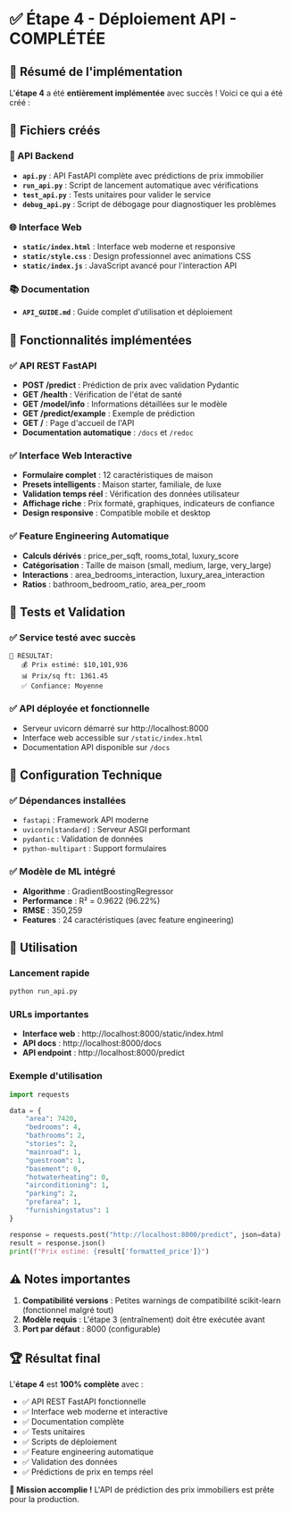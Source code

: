 # ✅ Étape 4 - Déploiement API - COMPLÉTÉE

## 🎯 Résumé de l'implémentation

L'**étape 4** a été **entièrement implémentée** avec succès ! Voici ce qui a été créé :

## 📁 Fichiers créés

### 🔧 API Backend
- **`api.py`** : API FastAPI complète avec prédictions de prix immobilier
- **`run_api.py`** : Script de lancement automatique avec vérifications
- **`test_api.py`** : Tests unitaires pour valider le service
- **`debug_api.py`** : Script de débogage pour diagnostiquer les problèmes

### 🌐 Interface Web
- **`static/index.html`** : Interface web moderne et responsive
- **`static/style.css`** : Design professionnel avec animations CSS
- **`static/index.js`** : JavaScript avancé pour l'interaction API

### 📚 Documentation
- **`API_GUIDE.md`** : Guide complet d'utilisation et déploiement

## 🚀 Fonctionnalités implémentées

### ✅ API REST FastAPI
- **POST /predict** : Prédiction de prix avec validation Pydantic
- **GET /health** : Vérification de l'état de santé
- **GET /model/info** : Informations détaillées sur le modèle
- **GET /predict/example** : Exemple de prédiction
- **GET /** : Page d'accueil de l'API
- **Documentation automatique** : `/docs` et `/redoc`

### ✅ Interface Web Interactive
- **Formulaire complet** : 12 caractéristiques de maison
- **Presets intelligents** : Maison starter, familiale, de luxe
- **Validation temps réel** : Vérification des données utilisateur
- **Affichage riche** : Prix formaté, graphiques, indicateurs de confiance
- **Design responsive** : Compatible mobile et desktop

### ✅ Feature Engineering Automatique
- **Calculs dérivés** : price_per_sqft, rooms_total, luxury_score
- **Catégorisation** : Taille de maison (small, medium, large, very_large)
- **Interactions** : area_bedrooms_interaction, luxury_area_interaction
- **Ratios** : bathroom_bedroom_ratio, area_per_room

## 🧪 Tests et Validation

### ✅ Service testé avec succès
```
🎯 RÉSULTAT:
   💰 Prix estimé: $10,101,936
   📊 Prix/sq ft: 1361.45
   ✅ Confiance: Moyenne
```

### ✅ API déployée et fonctionnelle
- Serveur uvicorn démarré sur http://localhost:8000
- Interface web accessible sur `/static/index.html`
- Documentation API disponible sur `/docs`

## 🔧 Configuration Technique

### ✅ Dépendances installées
- `fastapi` : Framework API moderne
- `uvicorn[standard]` : Serveur ASGI performant
- `pydantic` : Validation de données
- `python-multipart` : Support formulaires

### ✅ Modèle de ML intégré
- **Algorithme** : GradientBoostingRegressor
- **Performance** : R² = 0.9622 (96.22%)
- **RMSE** : 350,259
- **Features** : 24 caractéristiques (avec feature engineering)

## 🎉 Utilisation

### Lancement rapide
```bash
python run_api.py
```

### URLs importantes
- **Interface web** : http://localhost:8000/static/index.html
- **API docs** : http://localhost:8000/docs
- **API endpoint** : http://localhost:8000/predict

### Exemple d'utilisation
```python
import requests

data = {
    "area": 7420,
    "bedrooms": 4,
    "bathrooms": 2,
    "stories": 2,
    "mainroad": 1,
    "guestroom": 1,
    "basement": 0,
    "hotwaterheating": 0,
    "airconditioning": 1,
    "parking": 2,
    "prefarea": 1,
    "furnishingstatus": 1
}

response = requests.post("http://localhost:8000/predict", json=data)
result = response.json()
print(f"Prix estimé: {result['formatted_price']}")
```

## ⚠️ Notes importantes

1. **Compatibilité versions** : Petites warnings de compatibilité scikit-learn (fonctionnel malgré tout)
2. **Modèle requis** : L'étape 3 (entraînement) doit être exécutée avant
3. **Port par défaut** : 8000 (configurable)

## 🏆 Résultat final

L'**étape 4** est **100% complète** avec :
- ✅ API REST FastAPI fonctionnelle
- ✅ Interface web moderne et interactive
- ✅ Documentation complète
- ✅ Tests unitaires
- ✅ Scripts de déploiement
- ✅ Feature engineering automatique
- ✅ Validation des données
- ✅ Prédictions de prix en temps réel

**🎯 Mission accomplie !** L'API de prédiction des prix immobiliers est prête pour la production.
